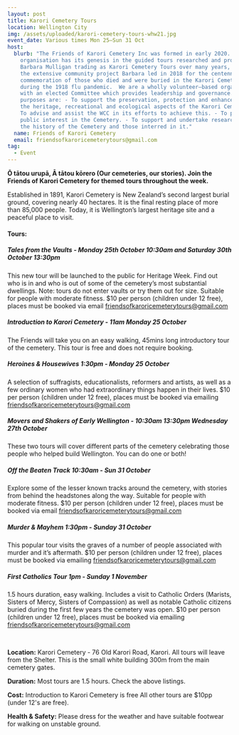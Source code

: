 ```yaml
---
layout: post
title: Karori Cemetery Tours
location: Wellington City
img: /assets/uploaded/karori-cemetery-tours-whw21.jpg
event_date: Various times Mon 25–Sun 31 Oct
host:
  blurb: "The Friends of Karori Cemetery Inc was formed in early 2020. The
    organisation has its genesis in the guided tours researched and provided by
    Barbara Mulligan trading as Karori Cemetery Tours over many years, and in
    the extensive community project Barbara led in 2018 for the centennial
    commemoration of those who died and were buried in the Karori Cemetery
    during the 1918 flu pandemic.  We are a wholly volunteer–based organisation
    with an elected Committee which provides leadership and governance.  Our key
    purposes are: - To support the preservation, protection and enhancement of
    the heritage, recreational and ecological aspects of the Karori Cemetery. -
    To advise and assist the WCC in its efforts to achieve this. - To promote
    public interest in the Cemetery. - To support and undertake research into
    the history of the Cemetery and those interred in it."
  name: Friends of Karori Cemetery
  email: friendsofkaroricemeterytours@gmail.com
tag:
  - Event
---
```

**Ō tātou urupā, Ā tātou kōrero (Our cemeteries, our stories). Join the Friends of Karori Cemetery for themed tours throughout the week.** 

Established in 1891, Karori Cemetery is New Zealand’s second largest burial ground, covering nearly 40 hectares. It is the final resting place of more than 85,000 people. Today, it is Wellington’s largest heritage site and a peaceful place to visit.

#### **Tours:** 

##### Tales from the Vaults  - Monday 25th October 10:30am and Saturday 30th October 13:30pm 

This new tour will be launched to the public for Heritage Week. Find out who is in and who is out of some of the cemetery’s most substantial dwellings. Note: tours do not enter vaults or try them out for size. Suitable for people with moderate fitness. $10 per person (children under 12 free), places must be booked via email friendsofkaroricemeterytours@gmail.com

##### Introduction to Karori Cemetery - 11am Monday 25 October 

The Friends will take you on an easy walking, 45mins long introductory tour of the cemetery. This tour is free and does not require booking.

##### Heroines & Housewives 1:30pm - Monday 25 October 

A selection of suffragists, educationalists, reformers and artists, as well as a few ordinary women who had extraordinary things happen in their lives. $10 per person (children under 12 free), places must be booked via emailing friendsofkaroricemeterytours@gmail.com 

##### Movers and Shakers of Early Wellington - 10:30am 13:30pm Wednesday 27th October 

These two tours will cover different parts of the cemetery celebrating those people who helped build Wellington. You can do one or both!

##### Off the Beaten Track 10:30am - Sun 31 October 

Explore some of the lesser known tracks around the cemetery, with stories from behind the headstones along the way. Suitable for people with moderate fitness. $10 per person (children under 12 free), places must be booked via email friendsofkaroricemeterytours@gmail.com

##### Murder & Mayhem 1:30pm - Sunday 31 October 

This popular tour visits the graves of a number of people associated with murder and it’s aftermath. $10 per person (children under 12 free), places must be booked via emailing friendsofkaroricemeterytours@gmail.com 

##### First Catholics Tour 1pm - Sunday 1 November 

1.5 hours duration, easy walking. Includes a visit to Catholic Orders (Marists, Sisters of Mercy, Sisters of Compassion) as well as notable Catholic citizens buried during the first few years the cemetery was open. $10 per person (children under 12 free), places must be booked via emailing friendsofkaroricemeterytours@gmail.com

<br>

**Location:** Karori Cemetery - 76 Old Karori Road, Karori. All tours will leave from the Shelter. This is the small white building 300m from the main cemetery gates.

**Duration:** Most tours are 1.5 hours. Check the above listings.

**Cost:** Introduction to Karori Cemetery is free All other tours are $10pp (under 12's are free).

**Health & Safety:** Please dress for the weather and have suitable footwear for walking on unstable ground.